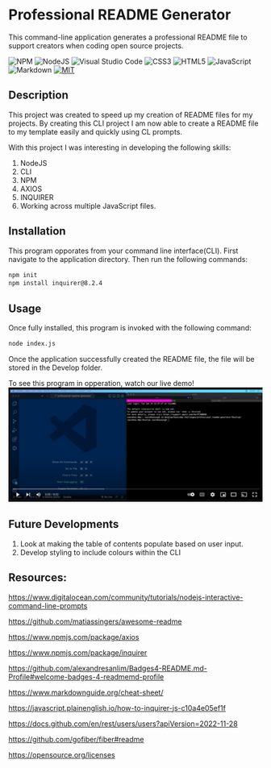 # Professional README Generator
This command-line application generates a professional README file to support creators when coding open source projects.

![NPM](https://img.shields.io/badge/NPM-%23000000.svg?style=for-the-badge&logo=npm&logoColor=white) ![NodeJS](https://img.shields.io/badge/node.js-6DA55F?style=for-the-badge&logo=node.js&logoColor=white) ![Visual Studio Code](https://img.shields.io/badge/Visual%20Studio%20Code-0078d7.svg?style=for-the-badge&logo=visual-studio-code&logoColor=white)   ![CSS3](https://img.shields.io/badge/css3-%231572B6.svg?style=for-the-badge&logo=css3&logoColor=white)  ![HTML5](https://img.shields.io/badge/html5-%23E34F26.svg?style=for-the-badge&logo=html5&logoColor=white)   ![JavaScript](https://img.shields.io/badge/javascript-%23323330.svg?style=for-the-badge&logo=javascript&logoColor=%23F7DF1E)   ![Markdown](https://img.shields.io/badge/markdown-%23000000.svg?style=for-the-badge&logo=markdown&logoColor=white)   [![MIT](https://img.shields.io/badge/License-MIT-yellow?style=for-the-badge)](https://opensource.org/licenses/MIT)


## Description
This project was created to speed up my creation of README files for my projects. By creating this CLI project I am now able to create a README file to my template easily and quickly using CL prompts. 

With this project I was interesting in developing the following skills:
1. NodeJS
2. CLI
3. NPM
4. AXIOS
5. INQUIRER
6. Working across multiple JavaScript files.

## Installation
This program opporates from your command line interface(CLI). First navigate to the application directory. Then run the following commands:

```bash
npm init
npm install inquirer@8.2.4
```

## Usage
Once fully installed, this program is invoked with the following command:
```bash
node index.js
```
Once the application successfully created the README file, the file will be stored in the Develop folder.

To see this program in opperation, watch our live demo!
[![Youtube screen grab of live demo recording.](Develop/assets/img/youtube-screengrab.png)](https://www.youtube.com/watch?v=CsS6BedKSkE&ab_channel=CaoimheJyoti)

## Future Developments
1. Look at making the table of contents populate based on user input.
2. Develop styling to include colours within the CLI

## Resources:
https://www.digitalocean.com/community/tutorials/nodejs-interactive-command-line-prompts

https://github.com/matiassingers/awesome-readme

https://www.npmjs.com/package/axios

https://www.npmjs.com/package/inquirer

https://github.com/alexandresanlim/Badges4-README.md-Profile#welcome-badges-4-readmemd-profile

https://www.markdownguide.org/cheat-sheet/

https://javascript.plainenglish.io/how-to-inquirer-js-c10a4e05ef1f

https://docs.github.com/en/rest/users/users?apiVersion=2022-11-28

https://github.com/gofiber/fiber#readme

https://opensource.org/licenses